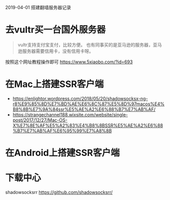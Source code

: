 2019-04-01 搭建翻墙服务器记录

# 去vultr买一台国外服务器
> vultr支持支付宝支付，比较方便。
> 也有同事买的是亚马逊的服务器，亚马逊服务器需要信用卡，没有信用卡呀。

按照这个网址教程操作即可
https://www.5xiaobo.com/?id=693

# 在Mac上搭建SSR客户端
- https://enlightor.wordpress.com/2018/05/20/shadowsocksx-ng-r8%E9%85%8D%E7%BD%AE%E6%8C%87%E5%8D%97macos%E4%B8%8B%E7%9A%84ssr%E5%AE%A2%E6%88%B7%E7%AB%AF/
- https://strangechannel188.wixsite.com/website/single-post/2017/12/27/Mac-OS-X%E7%8E%AF%E5%A2%83%E4%B8%8BSSR%E5%AE%A2%E6%88%B7%E7%AB%AF%E6%95%99%E7%A8%8B

# 在Android上搭建SSR客户端


# 下载中心
shadowsocksrr https://github.com/shadowsocksrr/
